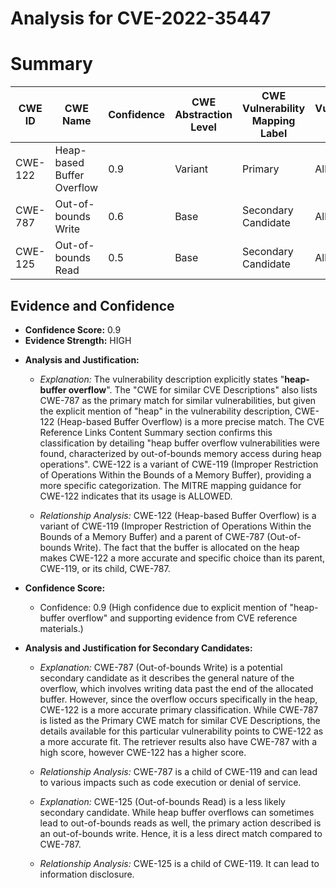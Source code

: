 # Analysis for CVE-2022-35447

# Summary
| CWE ID | CWE Name | Confidence | CWE Abstraction Level | CWE Vulnerability Mapping Label | CWE-Vulnerability Mapping Notes |
|---|---|---|---|---|---|
| CWE-122 | Heap-based Buffer Overflow | 0.9 | Variant | Primary | Allowed |
| CWE-787 | Out-of-bounds Write | 0.6 | Base | Secondary Candidate | Allowed |
| CWE-125 | Out-of-bounds Read | 0.5 | Base | Secondary Candidate | Allowed |

## Evidence and Confidence

*   **Confidence Score:** 0.9
*   **Evidence Strength:** HIGH

- **Analysis and Justification:**
  - *Explanation:* The vulnerability description explicitly states "**heap-buffer overflow**". The "CWE for similar CVE Descriptions" also lists CWE-787 as the primary match for similar vulnerabilities, but given the explicit mention of "heap" in the vulnerability description, CWE-122 (Heap-based Buffer Overflow) is a more precise match. The CVE Reference Links Content Summary section confirms this classification by detailing "heap buffer overflow vulnerabilities were found, characterized by out-of-bounds memory access during heap operations". CWE-122 is a variant of CWE-119 (Improper Restriction of Operations Within the Bounds of a Memory Buffer), providing a more specific categorization. The MITRE mapping guidance for CWE-122 indicates that its usage is ALLOWED.

  - *Relationship Analysis:* CWE-122 (Heap-based Buffer Overflow) is a variant of CWE-119 (Improper Restriction of Operations Within the Bounds of a Memory Buffer) and a parent of CWE-787 (Out-of-bounds Write). The fact that the buffer is allocated on the heap makes CWE-122 a more accurate and specific choice than its parent, CWE-119, or its child, CWE-787.

- **Confidence Score:**
  - Confidence: 0.9 (High confidence due to explicit mention of "heap-buffer overflow" and supporting evidence from CVE reference materials.)

- **Analysis and Justification for Secondary Candidates:**
  - *Explanation:* CWE-787 (Out-of-bounds Write) is a potential secondary candidate as it describes the general nature of the overflow, which involves writing data past the end of the allocated buffer. However, since the overflow occurs specifically in the heap, CWE-122 is a more accurate primary classification. While CWE-787 is listed as the Primary CWE match for similar CVE Descriptions, the details available for this particular vulnerability points to CWE-122 as a more accurate fit. The retriever results also have CWE-787 with a high score, however CWE-122 has a higher score.

  - *Relationship Analysis:* CWE-787 is a child of CWE-119 and can lead to various impacts such as code execution or denial of service.

  - *Explanation:* CWE-125 (Out-of-bounds Read) is a less likely secondary candidate. While heap buffer overflows can sometimes lead to out-of-bounds reads as well, the primary action described is an out-of-bounds write. Hence, it is a less direct match compared to CWE-787.

  - *Relationship Analysis:* CWE-125 is a child of CWE-119. It can lead to information disclosure.